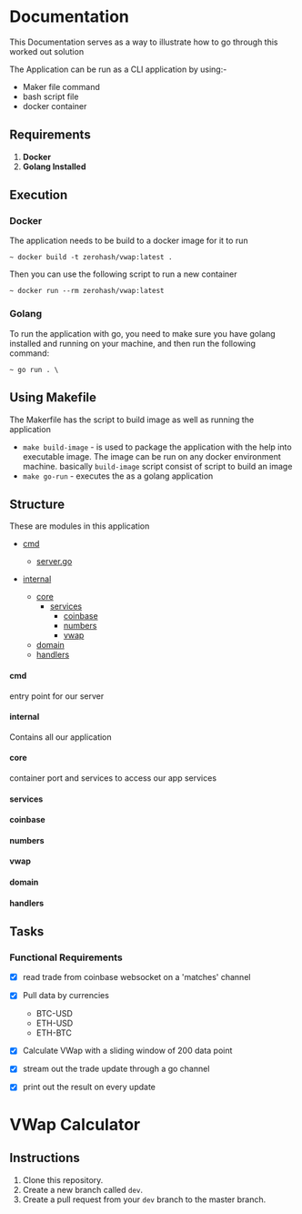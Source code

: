 Documentation
===

This Documentation serves as a way to illustrate how to go through
this worked out solution

The Application can be run as a CLI application by using:-
- Maker file command
- bash script file
- docker container


## Requirements

1. **Docker**
2. **Golang Installed**

## Execution

###  Docker
The application needs to be build to a docker image for it to run

    ~ docker build -t zerohash/vwap:latest .

Then you can use the following script to run a new container

    ~ docker run --rm zerohash/vwap:latest

### Golang
To run the application with go, you need to make sure you have golang installed and running on your machine, and then run the following command:

    ~ go run . \


## Using Makefile
The Makerfile has the script to build image as well as running the application
- `make build-image` - is used to package the application with the help into executable image. The image can be run on any docker
  environment machine. basically `build-image` script consist of script to build an image
- `make go-run` - executes the as a golang application


## Structure
These are modules in this application
* [cmd](./cmd)
    * [server.go](./cmd/server.go)

* [internal](./internal)
    * [core](./internal/core)
        * [services](./internal/core/services)
            * [coinbase](./internal/core/services/coinbase)
            * [numbers](./internal/core/services/numbers)
            * [vwap](./internal/core/services/vwap)
    * [domain](./internal/domain)
    * [handlers](./internal/handlers)


#### cmd
entry point for our server

#### internal
Contains all our application

#### core
container port and services to access our app services
#### services
#### coinbase
#### numbers
#### vwap
#### domain
#### handlers

## Tasks

### Functional Requirements
- [x] read trade from coinbase websocket on a 'matches' channel
- [x] Pull data by currencies
     - BTC-USD 
     - ETH-USD
     - ETH-BTC
- [x] Calculate VWap with a sliding window of 200 data point
- [x] stream out the trade update through a go channel
- [x] print out the result on every update


VWap Calculator
====



Instructions
-----

1. Clone this repository.
2. Create a new branch called `dev`.
3. Create a pull request from your `dev` branch to the master branch.
